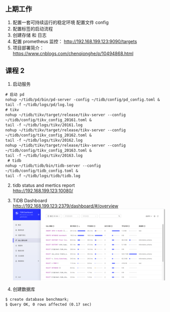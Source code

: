 ## 上期工作
1. 配置一套可持续运行的稳定环境 配置文件 config
2. 配置标签的启动流程
3. 创建存储 和 日志
4. 配置 prometheus 监控： http://192.168.199.123:9090/targets 
5. 项目部署简介： https://www.cnblogs.com/chenqionghe/p/10494868.html

## 课程 2
1. 启动服务  
```
# 启动 pd  
nohup ~/tidb/pd/bin/pd-server -config ~/tidb/config/pd_config.toml &  
tail -f ~/tidb/logs/pd/log.log  
# tikv  
nohup ~/tidb/tikv/target/release/tikv-server --config ~/tidb/config/tikv_config_20161.toml &  
tail -f ~/tidb/logs/tikv/20161.log  
nohup ~/tidb/tikv/target/release/tikv-server --config ~/tidb/config/tikv_config_20162.toml &  
tail -f ~/tidb/logs/tikv/20162.log  
nohup ~/tidb/tikv/target/release/tikv-server --config ~/tidb/config/tikv_config_20163.toml &  
tail -f ~/tidb/logs/tikv/20163.log  
 # tidb  
nohup ~/tidb/tidb/bin/tidb-server --config ~/tidb/config/tidb_config.toml &  
tail -f ~/tidb/logs/tidb/tidb.log  
```
2. tidb status and mertics report   
http://192.168.199.123:10080/  

3. TiDB Dashboard  
http://192.168.199.123:2379/dashboard/#/overview  
![image](https://github.com/dsseter/learn_tidb/raw/master/images/dashboard.png)
4. 创建数据库  
```
$ create database benchmark;
$ Query OK, 0 rows affected (0.17 sec)
```